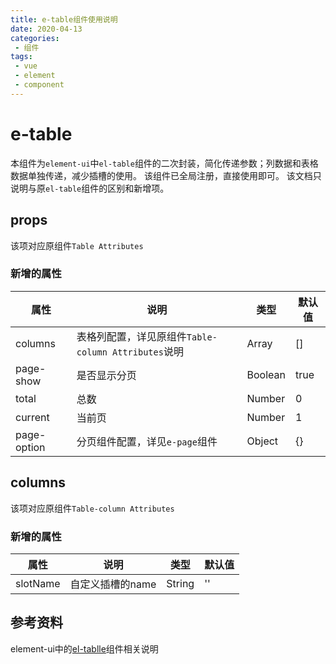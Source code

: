 ```yaml
---
title: e-table组件使用说明
date: 2020-04-13
categories:
 - 组件
tags:
 - vue
 - element
 - component
---
```


# e-table
本组件为`element-ui`中`el-table`组件的二次封装，简化传递参数；列数据和表格数据单独传递，减少插槽的使用。
该组件已全局注册，直接使用即可。
该文档只说明与原`el-table`组件的区别和新增项。

## props
该项对应原组件`Table Attributes`

### 新增的属性

属性|说明|类型|默认值
-|-|-|-
columns|表格列配置，详见原组件`Table-column Attributes`说明|Array|[]
page-show|是否显示分页|Boolean|true
total|总数|Number|0
current|当前页|Number|1
page-option|分页组件配置，详见`e-page`组件|Object|{}

## columns
该项对应原组件`Table-column Attributes`

### 新增的属性

属性|说明|类型|默认值
-|-|-|-
slotName|自定义插槽的name|String|''

## 参考资料
element-ui中的[el-tablle](https://element.eleme.cn/#/zh-CN/component/table)组件相关说明


